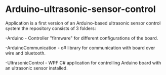 # Arduino-ultrasonic-sensor-control
Application is a first version of an Arduino-based ultrasonic sensor control system
the repository consists of 3 folders:

-Arduino - Controller "firmware" for different configurations of the board.

-ArduinoCommunication - c# library for communication with board over wire and bluetooth.

-UltrasonicControl - WPF C# application for controlling Arduino board with an ultrasonic sensor installed.

